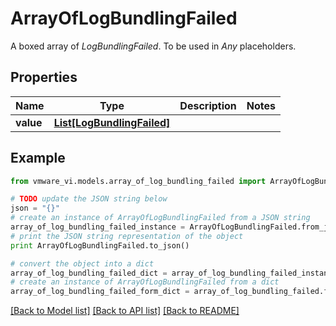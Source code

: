 # ArrayOfLogBundlingFailed

A boxed array of *LogBundlingFailed*. To be used in *Any* placeholders. 

## Properties
Name | Type | Description | Notes
------------ | ------------- | ------------- | -------------
**value** | [**List[LogBundlingFailed]**](LogBundlingFailed.md) |  | 

## Example

```python
from vmware_vi.models.array_of_log_bundling_failed import ArrayOfLogBundlingFailed

# TODO update the JSON string below
json = "{}"
# create an instance of ArrayOfLogBundlingFailed from a JSON string
array_of_log_bundling_failed_instance = ArrayOfLogBundlingFailed.from_json(json)
# print the JSON string representation of the object
print ArrayOfLogBundlingFailed.to_json()

# convert the object into a dict
array_of_log_bundling_failed_dict = array_of_log_bundling_failed_instance.to_dict()
# create an instance of ArrayOfLogBundlingFailed from a dict
array_of_log_bundling_failed_form_dict = array_of_log_bundling_failed.from_dict(array_of_log_bundling_failed_dict)
```
[[Back to Model list]](../README.md#documentation-for-models) [[Back to API list]](../README.md#documentation-for-api-endpoints) [[Back to README]](../README.md)


